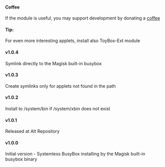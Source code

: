 #### Coffee
If the module is useful, you may support development by donating a [coffee](https://zgfg.github.io/PayPal.html)

#### Tip:
For even more interesting applets, install also ToyBox-Ext module

#### v1.0.4

Symlink directly to the Magisk built-in busybox

#### v1.0.3

Create symlinks only for applets not found in the path

#### v1.0.2

Install to /system/bin if /system/xbin does not exist

#### v1.0.1

Released at Alt Repository

#### v1.0.0

Initial version - Systemless BusyBox installing by the Magisk built-in busybox binary
